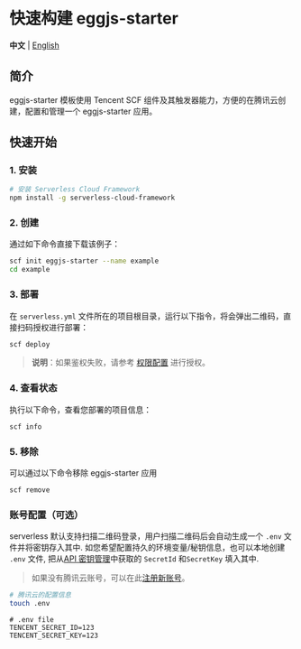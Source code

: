 # 快速构建 eggjs-starter

**中文** | [English](./README_EN.md)

## 简介

eggjs-starter 模板使用 Tencent SCF 组件及其触发器能力，方便的在腾讯云创建，配置和管理一个 eggjs-starter 应用。

## 快速开始

### 1. 安装

```bash
# 安装 Serverless Cloud Framework
npm install -g serverless-cloud-framework
```

### 2. 创建

通过如下命令直接下载该例子：

```bash
scf init eggjs-starter --name example
cd example
```

### 3. 部署

在 `serverless.yml` 文件所在的项目根目录，运行以下指令，将会弹出二维码，直接扫码授权进行部署：

```bash
scf deploy
```

> **说明**：如果鉴权失败，请参考 [权限配置](https://cloud.tencent.com/document/product/1154/43006) 进行授权。

### 4. 查看状态

执行以下命令，查看您部署的项目信息：

```bash
scf info
```

### 5. 移除

可以通过以下命令移除 eggjs-starter 应用

```bash
scf remove
```

### 账号配置（可选）

serverless 默认支持扫描二维码登录，用户扫描二维码后会自动生成一个 `.env` 文件并将密钥存入其中.
如您希望配置持久的环境变量/秘钥信息，也可以本地创建 `.env` 文件, 
把从[API 密钥管理](https://console.cloud.tencent.com/cam/capi)中获取的 `SecretId` 和`SecretKey` 填入其中.

> 如果没有腾讯云账号，可以在此[注册新账号](https://cloud.tencent.com/register)。

```bash
# 腾讯云的配置信息
touch .env
```

```
# .env file
TENCENT_SECRET_ID=123
TENCENT_SECRET_KEY=123
```
